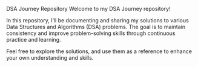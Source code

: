 DSA Journey Repository
Welcome to my DSA Journey repository!

In this repository, I’ll be documenting and sharing my solutions to various Data Structures and Algorithms (DSA) problems. The goal is to maintain consistency and improve problem-solving skills through continuous practice and learning.

Feel free to explore the solutions, and use them as a reference to enhance your own understanding and skills. 